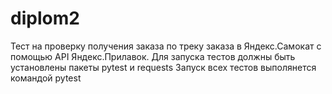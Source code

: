 # diplom2
Тест на проверку получения заказа по треку заказа в Яндекс.Самокат с помощью API Яндекс.Прилавок.
Для запуска тестов должны быть установлены пакеты pytest и requests
Запуск всех тестов выполянется командой pytest
